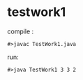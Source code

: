 # testwork1


compile :  

```console
#>javac TestWork1.java
```

run:

```console
#>java TestWork1 3 3 2
```
